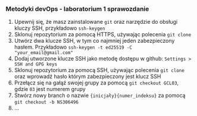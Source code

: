 ### Metodyki devOps - laboratorium 1 sprawozdanie

1. Upewnij się, że masz zainstalowane `git` oraz narzędzie do obsługi kluczy SSH, przykładowo `ssh-keygen`
2. Sklonuj repozytorium za pomocą HTTPS, używając polecenia `git clone`
3. Utwórz dwa klucze SSH, w tym co najmniej jeden zabezpieczony hasłem. Przykładowo `ssh-keygen -t ed25519 -C "your_email@gmail.com"`
4. Dodaj utworzone klucze SSH jako metodę dostępu w github: `Settings > SSH and GPG keys`
5. Sklonuj repozytorium za pomocą SSH, używając polecenia `git clone` oraz wprowadź hasło którym zabezpieczony jest klucz SSH
6. Przełącz się na gałąź swojej grupy za pomocą `git checkout GCL03`, gdzie `03` jest numerem grupy
7. Stwórz nowy branch o nazwie `{inicjały}{numer_indeksu}` za pomocą `git checkout -b NS306496`
8. ...

